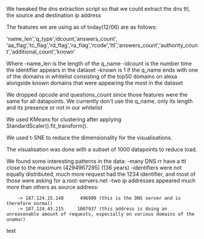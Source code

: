We tweaked the dns extraction script so that we could extract the dns ttl, the source and destination ip address

The features we are using as of today(12/06) are as follows:

'name_len','q_type',idcount,'answers_count', 'aa_flag','tc_flag','rd_flag','ra_flag','rcode','ttl','answers_count','authority_count','additional_count','known'

Where
    -name_len is the length of the q_name
    -idcount is the number time the identifier appears in the dataset
    -known is 1 if the q_name ends with one of the domains in whitelist consisting of the top50 domains on alexa alongside known domains that were appearing the most in the dataset

We dropped opcode and questions_count since those features were the same for all datapoints.
We currently don't use the q_name, only its length and its presence or not in our whitelist

We used KMeans for clustering after applying StandardScaler().fit_transform().

We used t-SNE to reduce the dimensionality for the visualisations.

The visualisation was done with a subset of 1000 datapoints to reduce load.

We found some interesting patterns in the data:
    -many DNS rr have a ttl close to the maximum (4294967295) (136 years)
    -identifiers were not equally distributed, much more request had the 1234 identifier, and most of those were asking for a.root-servers.net
    -two ip addresses appeared much more than others as source address:
    
        -> 187.124.15.148      496909 (this is the DNS server and is therefore normal)
        -> 187.124.43.215     1087937 (this address is doing an unreasonable amount of requests, especially on various domains of the unamur)

test
